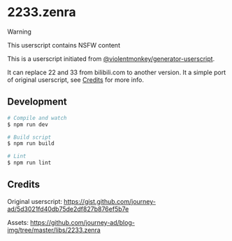 # 2233.zenra

> [!WARNING]
> This userscript contains NSFW content

This is a userscript initiated from [@violentmonkey/generator-userscript](https://github.com/violentmonkey/generator-userscript).

It can replace 22 and 33 from bilibili.com to another version. It a simple port of original userscript, see [Credits](#credits) for more info.

## Development

``` sh
# Compile and watch
$ npm run dev

# Build script
$ npm run build

# Lint
$ npm run lint
```

## Credits

Original userscript: https://gist.github.com/journey-ad/5d3021fd40db75de2df827b876ef5b7e

Assets: https://github.com/journey-ad/blog-img/tree/master/libs/2233.zenra

